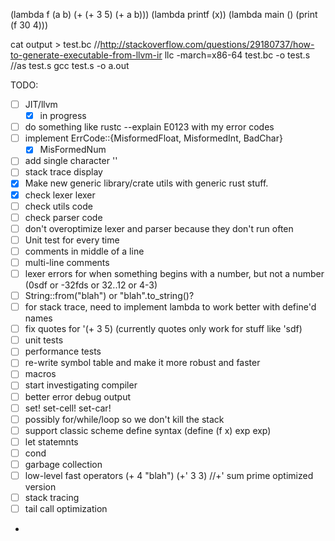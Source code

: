 

(lambda f (a b) (+ (+ 3 5) (+ a b)))
(lambda printf (x))
(lambda main () (print (f 30 4)))

cat output > test.bc
//http://stackoverflow.com/questions/29180737/how-to-generate-executable-from-llvm-ir
llc -march=x86-64 test.bc -o test.s
//as test.s
gcc test.s -o a.out

TODO:
- [ ] JIT/llvm
   - [x] in progress
- [ ] do something like rustc --explain E0123 with my error codes
- [ ] implement ErrCode::{MisformedFloat, MisformedInt, BadChar}
   - [x] MisFormedNum
- [ ] add single character ''
- [ ] stack trace display
- [x] Make new generic library/crate utils with generic rust stuff.
- [x] check lexer lexer
- [ ] check utils code
- [ ] check parser code
- [ ] don't overoptimize lexer and parser because they don't run often
- [ ] Unit test for every time
- [ ] comments in middle of a line
- [ ] multi-line comments
- [ ] lexer errors for when something begins with a number, but not a number (0sdf or -32fds or 32..12 or 4-3)
- [ ] String::from("blah") or "blah".to_string()?
- [ ] for stack trace, need to implement lambda to work better with define'd names
- [ ] fix quotes for '(+ 3 5) (currently quotes only work for stuff like 'sdf)
- [ ] unit tests
- [ ] performance tests
- [ ] re-write symbol table and make it more robust and faster
- [ ] macros
- [ ] start investigating compiler
- [ ] better error debug output
- [ ] set! set-cell! set-car!
- [ ] possibly for/while/loop so we don't kill the stack
- [ ] support classic scheme define syntax (define (f x) exp exp)
- [ ] let statemnts
- [ ] cond
- [ ] garbage collection
- [ ] low-level fast operators (+ 4 "blah") (+' 3 3) //+' sum prime optimized version
- [ ] stack tracing
- [ ] tail call optimization
-

